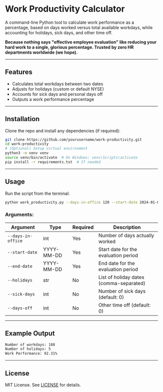 # Work Productivity Calculator

A command-line Python tool to calculate work performance as a percentage, based on days worked versus total available workdays, while accounting for holidays, sick days, and other time off.

**Because nothing says "effective employee evaluation" like reducing your hard work to a single, glorious percentage. Trusted by zero HR departments worldwide (we hope).**

---

## **Features**

- Calculates total workdays between two dates
- Adjusts for holidays (custom or default NYSE)
- Accounts for sick days and personal days off
- Outputs a work performance percentage

---

## **Installation**

Clone the repo and install any dependencies (if required):

```bash
git clone https://github.com/yourusername/work-productivity.git
cd work-productivity
# (Optional) Setup virtual environment
python3 -m venv venv
source venv/bin/activate  # On Windows: venv\Scripts\activate
pip install -r requirements.txt  # If needed
```

---

## **Usage**

Run the script from the terminal:

```bash
python work_productivity.py --days-in-office 120 --start-date 2024-01-01 --end-date 2024-06-01 --sick-days 3 --days-off 2
```

### **Arguments:**

| Argument | Type | Required | Description |
|----------|------|----------|-------------|
| `--days-in-office` | int | Yes | Number of days actually worked |
| `--start-date` | YYYY-MM-DD | Yes | Start date for the evaluation period |
| `--end-date` | YYYY-MM-DD | Yes | End date for the evaluation period |
| `--holidays` | str | No | List of holiday dates (comma-separated) |
| `--sick-days` | int | No | Number of sick days (default: 0) |
| `--days-off` | int | No | Other time off (default: 0) |

---

## **Example Output**

```bash
Number of workdays: 108
Number of holidays: 5
Work Performance: 92.31%
```

---

## **License**

MIT License. See [LICENSE](LICENSE) for details.
